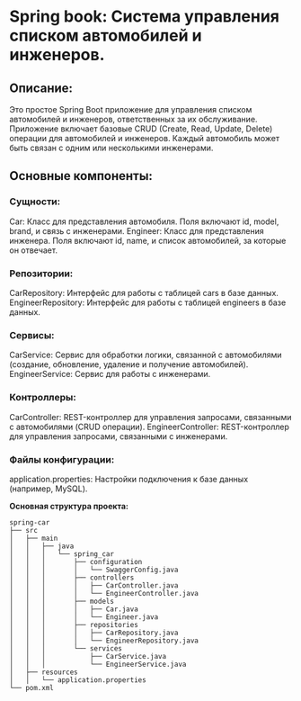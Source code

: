 # Spring book: Система управления списком автомобилей и инженеров.

## Описание: 
Это простое Spring Boot приложение для управления списком автомобилей и инженеров, ответственных за их 
обслуживание. Приложение включает базовые CRUD (Create, Read, Update, Delete) операции для автомобилей и инженеров. 
Каждый автомобиль может быть связан с одним или несколькими инженерами.

## Основные компоненты:

### Сущности:

Car: Класс для представления автомобиля. Поля включают id, model, brand, и связь с инженерами.
Engineer: Класс для представления инженера. Поля включают id, name, и список автомобилей, за которые он отвечает.

### Репозитории:

CarRepository: Интерфейс для работы с таблицей cars в базе данных.
EngineerRepository: Интерфейс для работы с таблицей engineers в базе данных.

### Сервисы:

CarService: Сервис для обработки логики, связанной с автомобилями (создание, обновление, удаление и получение автомобилей).
EngineerService: Сервис для работы с инженерами.

### Контроллеры:

CarController: REST-контроллер для управления запросами, связанными с автомобилями (CRUD операции).
EngineerController: REST-контроллер для управления запросами, связанными с инженерами.

### Файлы конфигурации:

application.properties: Настройки подключения к базе данных (например, MySQL).

**Основная структура проекта:**

```
spring-car
├── src
│   ├── main
│   │   ├── java
│   │   │   └── spring_car
│   │   │       ├── configuration
│   │   │       │   └── SwaggerConfig.java
│   │   │       ├── controllers
│   │   │       │   ├── CarController.java
│   │   │       │   └── EngineerController.java
│   │   │       ├── models
│   │   │       │   ├── Car.java
│   │   │       │   └── Engineer.java
│   │   │       ├── repositories
│   │   │       │   ├── CarRepository.java
│   │   │       │   └── EngineerRepository.java
│   │   │       └── services
│   │   │           ├── CarService.java
│   │   │           └── EngineerService.java
│   ├── resources
│   │   └── application.properties
└── pom.xml
```